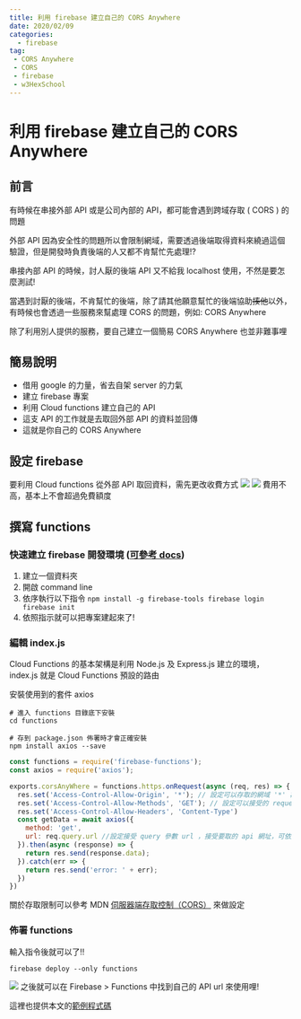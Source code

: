 ```yaml
---
title: 利用 firebase 建立自己的 CORS Anywhere
date: 2020/02/09
categories:
  - firebase
tag: 
 - CORS Anywhere
 - CORS
 - firebase
 - w3HexSchool
---
```

# 利用 firebase 建立自己的 CORS Anywhere

## 前言
有時候在串接外部 API 或是公司內部的 API，都可能會遇到跨域存取 ( CORS ) 的問題

外部 API 因為安全性的問題所以會限制網域，需要透過後端取得資料來繞過這個驗證，但是開發時負責後端的人又都不肯幫忙先處理!?

串接內部 API 的時候，討人厭的後端 API 又不給我 localhost 使用，不然是要怎麼測試!
<!--more-->
當遇到討厭的後端，不肯幫忙的後端，除了請其他願意幫忙的後端協助~~揍他~~以外，有時候也會透過一些服務來幫處理 CORS 的問題，例如: CORS Anywhere

除了利用別人提供的服務，要自己建立一個簡易 CORS Anywhere 也並非難事哩

## 簡易說明
- 借用 google 的力量，省去自架 server 的力氣
- 建立 firebase 專案
- 利用 Cloud functions 建立自己的 API
- 這支 API 的工作就是去取回外部 API 的資料並回傳
- 這就是你自己的 CORS Anywhere

## 設定 firebase

要利用 Cloud functions 從外部 API 取回資料，需先更改收費方式
![](price.png)
![](price_chart.png)
費用不高，基本上不會超過免費額度
## 撰寫 functions

### 快速建立 firebase 開發環境 ([可參考 docs](https://firebase.google.com/docs/functions/get-started?authuser=0))
  1. 建立一個資料夾
  2. 開啟 command line
  3. 依序執行以下指令
    ```
    npm install -g firebase-tools
    firebase login
    firebase init
    ```
  4. 依照指示就可以把專案建起來了!

### 編輯 index.js
Cloud Functions 的基本架構是利用 Node.js 及 Express.js 建立的環境， index.js 就是 Cloud Functions 預設的路由

安裝使用到的套件 axios
```
# 進入 functions 目錄底下安裝
cd functions

# 存到 package.json 佈署時才會正確安裝
npm install axios --save 
```
``` javascript
const functions = require('firebase-functions');
const axios = require('axios');

exports.corsAnyWhere = functions.https.onRequest(async (req, res) => {
  res.set('Access-Control-Allow-Origin', '*'); // 設定可以存取的網域 '*' 為不限制
  res.set('Access-Control-Allow-Methods', 'GET'); // 設定可以接受的 request
  res.set('Access-Control-Allow-Headers', 'Content-Type')
  const getData = await axios({
    method: 'get',
    url: req.query.url //設定接受 query 參數 url ，接受要取的 api 網址，可依照需求增加
  }).then(async (response) => {
    return res.send(response.data);
  }).catch(err => {
    return res.send('error: ' + err);
  })
})
```
關於存取限制可以參考 MDN [伺服器端存取控制（CORS）](https://developer.mozilla.org/zh-TW/docs/Web/HTTP/Server-Side_Access_Control) 來做設定

### 佈署 functions
輸入指令後就可以了!!
```
firebase deploy --only functions
```
![](cloudfunctions.png)
之後就可以在 Firebase > Functions 中找到自己的 API url 來使用哩!

這裡也提供本文的[範例程式碼](https://github.com/FWcloud916/corsbyfirebase)
